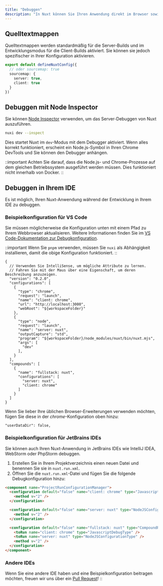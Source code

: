 ```yaml
---
title: "Debuggen"
description: "In Nuxt können Sie Ihren Anwendung direkt im Browser sowie in Ihrem IDE beginnen zu debuggen."
---
```


## Quelltextmappen

Quelltextmappen werden standardmäßig für die Server-Builds und im Entwicklungsmodus für die Client-Builds aktiviert. Sie können sie jedoch spezifischer in Ihrer Konfiguration aktivieren.

```ts
export default defineNuxtConfig({
  // oder sourcemap: true
  sourcemap: {
    server: true,
    client: true
  }
})
```

## Debuggen mit Node Inspector

Sie können [Node Inspector](https://nodejs.org/en/learn/getting-started/debugging) verwenden, um das Server-Debuggen von Nuxt auszuführen.

```bash
nuxi dev --inspect
```
Dies startet Nuxt im `dev`-Modus mit dem Debugger aktiviert. Wenn alles korrekt funktioniert, erscheint ein Node.js-Symbol in Ihren Chrome DevTools und Sie können den Debugger anhängen.

::important
Achten Sie darauf, dass die Node.js- und Chrome-Prozesse auf dem gleichen Betriebssystem ausgeführt werden müssen. Dies funktioniert nicht innerhalb von Docker.
::

## Debuggen in Ihrem IDE

Es ist möglich, Ihren Nuxt-Anwendung während der Entwicklung in Ihrem IDE zu debuggen.

### Beispielkonfiguration für VS Code

Sie müssen möglicherweise die Konfiguration unten mit einem Pfad zu Ihrem Webbrowser aktualisieren. Weitere Informationen finden Sie im [VS Code-Dokumentation zur Debugkonfiguration](https://go.microsoft.com/fwlink/?linkid=830387).

::important
Wenn Sie `pnpm` verwenden, müssen Sie `nuxi` als Abhängigkeit installieren, damit die obige Konfiguration funktioniert.
::

```json5
{
  // Verwenden Sie IntelliSense, um mögliche Attribute zu lernen.
  // Fahren Sie mit der Maus über eine Eigenschaft, um deren Beschreibung anzuzeigen.
  "version": "0.2.0",
  "configurations": [
    {
      "type": "chrome",
      "request": "launch",
      "name": "client: chrome",
      "url": "http://localhost:3000",
      "webRoot": "${workspaceFolder}"
    },
    {
      "type": "node",
      "request": "launch",
      "name": "server: nuxt",
      "outputCapture": "std",
      "program": "${workspaceFolder}/node_modules/nuxt/bin/nuxt.mjs",
      "args": [
        "dev"
      ],
    }
  ],
  "compounds": [
    {
      "name": "fullstack: nuxt",
      "configurations": [
        "server: nuxt",
        "client: chrome"
      ]
    }
  ]
}
```

Wenn Sie lieber Ihre üblichen Browser-Erweiterungen verwenden möchten, fügen Sie diese in der _chrome_-Konfiguration oben hinzu:

```json5
"userDataDir": false,
```

### Beispielkonfiguration für JetBrains IDEs

Sie können auch Ihren Nuxt-Anwendung in JetBrains IDEs wie IntelliJ IDEA, WebStorm oder PhpStorm debuggen.

1. Erstellen Sie in Ihrem Projektverzeichnis einen neuen Datei und benennen Sie sie in `nuxt.run.xml`.
2. Öffnen Sie die `nuxt.run.xml`-Datei und fügen Sie die folgende Debugkonfiguration hinzu:

```html
<component name="ProjectRunConfigurationManager">
  <configuration default="false" name="client: chrome" type="JavascriptDebugType" uri="http://localhost:3000" useFirstLineBreakpoints="true">
    <method v="2" />
  </configuration>

  <configuration default="false" name="server: nuxt" type="NodeJSConfigurationType" application-parameters="dev" path-to-js-file="$PROJECT_DIR$/node_modules/nuxt/bin/nuxt.mjs" working-dir="$PROJECT_DIR$">
    <method v="2" />
  </configuration>

  <configuration default="false" name="fullstack: nuxt" type="CompoundRunConfigurationType">
    <toRun name="client: chrome" type="JavascriptDebugType" />
    <toRun name="server: nuxt" type="NodeJSConfigurationType" />
    <method v="2" />
  </configuration>
</component>
```

### Andere IDEs

Wenn Sie eine andere IDE haben und eine Beispielkonfiguration beitragen möchten, freuen wir uns über ein [Pull Request](https://github.com/nuxt/nuxt/edit/main/docs/2.guide/3.going-further/9.debugging.md)!
::
